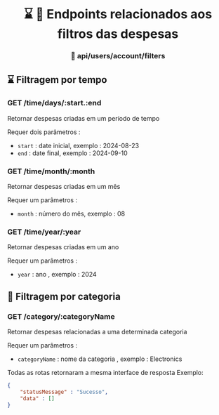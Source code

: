 <h1 align="center"> ⌛ 🔖 Endpoints relacionados aos filtros das despesas</h1>
<h3 align="center"> 🚩 api/users/account/filters</h3>

## ⌛ Filtragem por tempo 
### GET /time/days/:start.:end
Retornar despesas criadas em um período de tempo

Requer dois parâmetros : 
- `start` : date inicial, exemplo : 2024-08-23
- `end` : date final, exemplo : 2024-09-10


### GET /time/month/:month
Retornar despesas criadas em um mês

Requer um parâmetros : 
- `month` : número do mês, exemplo : 08


### GET /time/year/:year
Retornar despesas criadas em um ano

Requer um parâmetros : 
- `year` : ano , exemplo : 2024


##  🔖 Filtragem por categoria
### GET /category/:categoryName
Retornar despesas relacionadas a uma determinada categoria 

Requer um parâmetros : 
- `categoryName` : nome da categoria , exemplo : Electronics



Todas as rotas retornaram a mesma interface de resposta
Exemplo: 
```json
{
    "statusMessage" : "Sucesso",
    "data" : []
}

```


